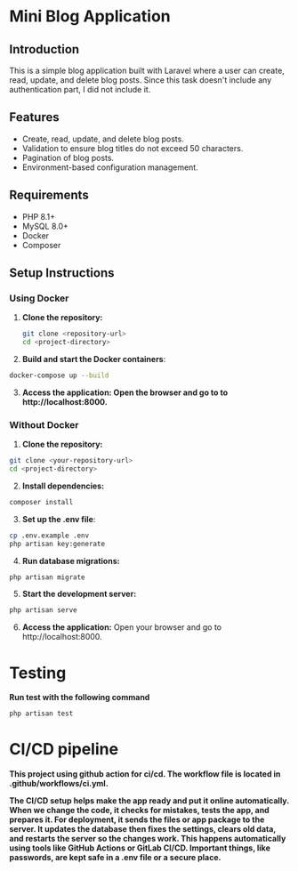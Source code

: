 # Mini Blog Application

## Introduction

This is a simple blog application built with Laravel where a user can create, read, update, and delete blog posts. Since this task doesn't include any authentication part, I  did not include it.

## Features

- Create, read, update, and delete blog posts.
- Validation to ensure blog titles do not exceed 50 characters.
- Pagination of blog posts.
- Environment-based configuration management.

## Requirements

- PHP 8.1+
- MySQL 8.0+
- Docker
- Composer

## Setup Instructions

### Using Docker

1. **Clone the repository:**
   ```bash
   git clone <repository-url>
   cd <project-directory>
   ```
2. **Build and start the Docker containers**:

```bash
docker-compose up --build
```

3. **Access the application: Open the browser and go to to http://localhost:8000.**

### Without Docker
1. **Clone the repository:**

```bash
git clone <your-repository-url>
cd <project-directory>
```
2. **Install dependencies:**

```bash
composer install
```
3. **Set up the .env file**:

```bash
cp .env.example .env
php artisan key:generate
```
4. **Run database migrations:**

```bash
php artisan migrate
```

5. **Start the development server:**

```bash
php artisan serve
```
6. **Access the application:** Open your browser and go to http://localhost:8000.

# Testing
**Run test with the following command**
```bash
php artisan test
```


# CI/CD pipeline

**This project using github action for ci/cd. The workflow file is located in .github/workflows/ci.yml.**



**The CI/CD setup helps make the app ready and put it online automatically. When we change the code, it checks for mistakes, tests the app, and prepares it. For deployment, it sends the files or app package to the server. It updates the database then fixes the settings, clears old data, and restarts the server so the changes work. This happens automatically using tools like GitHub Actions or GitLab CI/CD. Important things, like passwords, are kept safe in a .env file or a secure place.**


